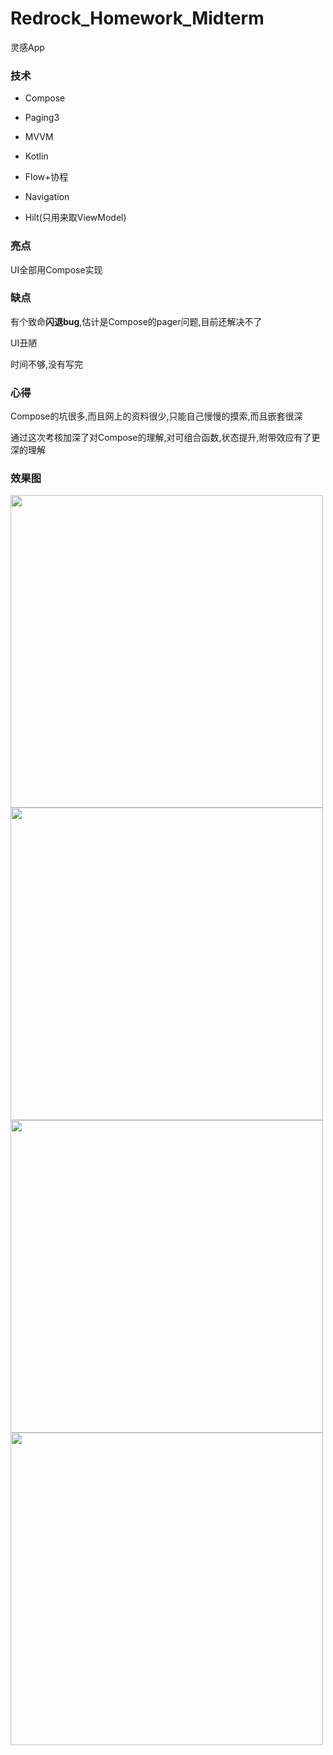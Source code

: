 # Redrock_Homework_Midterm
灵感App

### 技术

- Compose

- Paging3

- MVVM

- Kotlin

- Flow+协程

- Navigation

- Hilt(只用来取ViewModel)

  

### 亮点

UI全部用Compose实现

### 缺点

有个致命**闪退bug**,估计是Compose的pager问题,目前还解决不了

UI丑陋

时间不够,没有写完

### 心得

Compose的坑很多,而且网上的资料很少,只能自己慢慢的摸索,而且嵌套很深

通过这次考核加深了对Compose的理解,对可组合函数,状态提升,附带效应有了更深的理解

### 效果图

<img src="https://gitee.com/heihun666/picture/raw/master/pictures/Idea_spectrum.jpg" height="500" />



<img src="https://gitee.com/heihun666/picture/raw/master/pictures/Idea_spectrum_detail.jpg" height="500" />

<img src="https://gitee.com/heihun666/picture/raw/master/pictures/Idea_share.jpg" height="500"/>

<img src="https://gitee.com/heihun666/picture/raw/master/pictures/Idea_star.jpg" height="500" />
